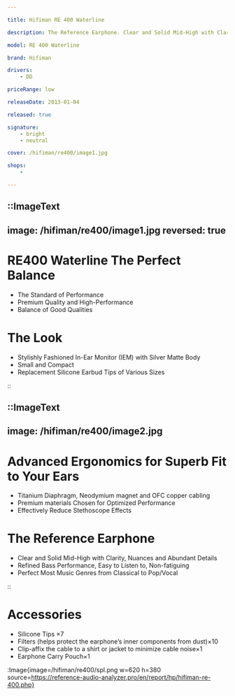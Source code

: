 ```yaml
---

title: Hifiman RE 400 Waterline

description: The Reference Earphone. Clear and Solid Mid-High with Clarity, Nuances and Abundant Details. Refined Bass Performance, Easy to Listen to, Non-fatiguing. Perfect Most Music Genres from Classical to Pop/Vocal

model: RE 400 Waterline 

brand: Hifiman

drivers: 
    - DD

priceRange: low

releaseDate: 2013-01-04

released: true

signature:
    - bright
    - neutral

cover: /hifiman/re400/image1.jpg

shops:
    - 

---
```


::ImageText
---
image: /hifiman/re400/image1.jpg 
reversed: true
---

# RE400  Waterline The Perfect Balance

- The Standard of Performance
- Premium Quality and High-Performance
- Balance of Good Qualities

# The Look
- Stylishly Fashioned In-Ear Monitor (IEM) with Silver Matte Body
- Small and Compact
- Replacement Silicone Earbud Tips of Various Sizes

::

::ImageText
---
image: /hifiman/re400/image2.jpg
---

# Advanced Ergonomics for Superb Fit to Your Ears
- Titanium Diaphragm, Neodymium magnet and OFC copper cabling
- Premium materials Chosen for Optimized Performance
- Effectively Reduce Stethoscope Effects

# The Reference Earphone
- Clear and Solid Mid-High with Clarity, Nuances and Abundant Details
- Refined Bass Performance, Easy to Listen to, Non-fatiguing
- Perfect Most Music Genres from Classical to Pop/Vocal

:: 

<div class="mb-16">

# Accessories

- Silicone Tips ×7
- Filters (helps protect the earphone’s inner components from dust)×10
- Clip-affix the cable to a shirt or jacket to minimize cable noise×1
- Earphone Carry Pouch×1

</div>

:Image{image=/hifiman/re400/spl.png w=620 h=380 source=https://reference-audio-analyzer.pro/en/report/hp/hifiman-re-400.php}
